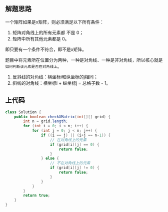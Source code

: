 ## 解题思路
一个矩阵如果是x矩阵，则必须满足以下所有条件：
1. 矩阵对角线上的所有元素都 不是 0；
2. 矩阵中所有其他元素都是 0。


即只要有一个条件不符合，即不是x矩阵。

题目中将元素所在位置分为两种，一种是对角线、一种是非对角线，所以核心就是`如何判断该元素是否在对角线上`。

1. 反斜线的对角线：横坐标i和纵坐标的j相同；
2. 斜线的对角线：横坐标i + 纵坐标j = 总格子数 - 1。


## 上代码
```java []
class Solution {
    public boolean checkXMatrix(int[][] grid) {
        int n = grid.length;
        for (int i = 0; i < n; i++) {
            for (int j = 0; j < n; j++) {
                if ((i == j) || (i+j == n-1)) {
                    // 在对角线上的元素
                    if (grid[i][j] == 0) {
                        return false;
                    }
                } else {
                    // 不在对角线上的元素
                    if (grid[i][j] != 0) {
                        return false;
                    }
                }
            }
        }
        return true;
    }
}
```

